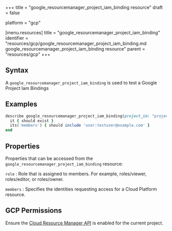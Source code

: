+++
title = "google_resourcemanager_project_iam_binding resource"
draft = false

platform = "gcp"

[menu.resources]
    title = "google_resourcemanager_project_iam_binding"
    identifier = "resources/gcp/google_resourcemanager_project_iam_binding.md google_resourcemanager_project_iam_binding resource"
    parent = "resources/gcp"
+++

## Syntax

A `google_resourcemanager_project_iam_binding` is used to test a Google Project Iam Bindings

## Examples

```ruby
describe google_resourcemanager_project_iam_binding(project_id: "projectId", role: "roles/editor") do
  it { should exist }
  its('members') { should include 'user:testuser@example.com' }
end
```

## Properties

Properties that can be accessed from the `google_resourcemanager_project_iam_binding` resource:

`role`
: Role that is assigned to members. For example, roles/viewer, roles/editor, or roles/owner.

`members`
: Specifies the identities requesting access for a Cloud Platform resource.

## GCP Permissions

Ensure the [Cloud Resource Manager API](https://console.cloud.google.com/apis/library/cloudresourcemanager.googleapis.com/) is enabled for the current project.
